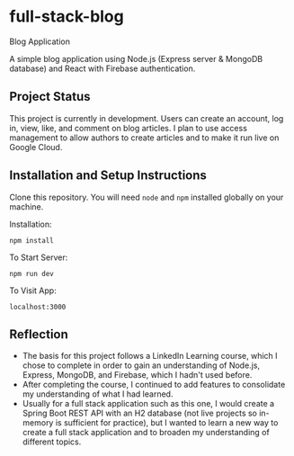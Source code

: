 # full-stack-blog

Blog Application 

A simple blog application using Node.js (Express server & MongoDB database) and React with Firebase authentication.

## Project Status

This project is currently in development. Users can create an account, log in, view, like, and comment on blog articles. I plan to use access management to allow authors to create articles and to make it run live on Google Cloud.

## Installation and Setup Instructions

Clone this repository. You will need `node` and `npm` installed globally on your machine.  

Installation:

`npm install`  

To Start Server:

`npm run dev`  

To Visit App:

`localhost:3000`  

## Reflection

  - The basis for this project follows a LinkedIn Learning course, which I chose to complete in order to gain an understanding of Node.js, Express, MongoDB, and Firebase, which I hadn't used before.
  - After completing the course, I continued to add features to consolidate my understanding of what I had learned.
  - Usually for a full stack application such as this one, I would create a Spring Boot REST API with an H2 database (not live projects so in-memory is sufficient for practice), but I wanted to learn a new way to create a full stack application and to broaden my understanding of different topics.
